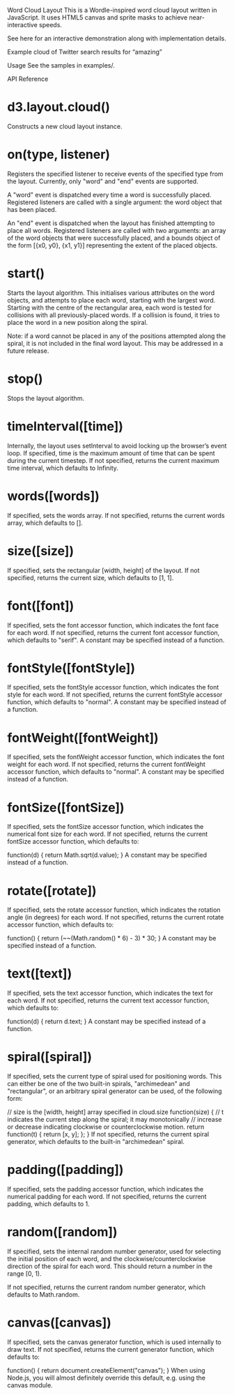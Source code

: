 Word Cloud Layout
This is a Wordle-inspired word cloud layout written in JavaScript. It uses HTML5 canvas and sprite masks to achieve near-interactive speeds.

See here for an interactive demonstration along with implementation details.

Example cloud of Twitter search results for “amazing”

Usage
See the samples in examples/.

API Reference
# d3.layout.cloud()

Constructs a new cloud layout instance.

# on(type, listener)

Registers the specified listener to receive events of the specified type from the layout. Currently, only "word" and "end" events are supported.

A "word" event is dispatched every time a word is successfully placed. Registered listeners are called with a single argument: the word object that has been placed.

An "end" event is dispatched when the layout has finished attempting to place all words. Registered listeners are called with two arguments: an array of the word objects that were successfully placed, and a bounds object of the form [{x0, y0}, {x1, y1}] representing the extent of the placed objects.

# start()

Starts the layout algorithm. This initialises various attributes on the word objects, and attempts to place each word, starting with the largest word. Starting with the centre of the rectangular area, each word is tested for collisions with all previously-placed words. If a collision is found, it tries to place the word in a new position along the spiral.

Note: if a word cannot be placed in any of the positions attempted along the spiral, it is not included in the final word layout. This may be addressed in a future release.

# stop()

Stops the layout algorithm.

# timeInterval([time])

Internally, the layout uses setInterval to avoid locking up the browser’s event loop. If specified, time is the maximum amount of time that can be spent during the current timestep. If not specified, returns the current maximum time interval, which defaults to Infinity.

# words([words])

If specified, sets the words array. If not specified, returns the current words array, which defaults to [].

# size([size])

If specified, sets the rectangular [width, height] of the layout. If not specified, returns the current size, which defaults to [1, 1].

# font([font])

If specified, sets the font accessor function, which indicates the font face for each word. If not specified, returns the current font accessor function, which defaults to "serif". A constant may be specified instead of a function.

# fontStyle([fontStyle])

If specified, sets the fontStyle accessor function, which indicates the font style for each word. If not specified, returns the current fontStyle accessor function, which defaults to "normal". A constant may be specified instead of a function.

# fontWeight([fontWeight])

If specified, sets the fontWeight accessor function, which indicates the font weight for each word. If not specified, returns the current fontWeight accessor function, which defaults to "normal". A constant may be specified instead of a function.

# fontSize([fontSize])

If specified, sets the fontSize accessor function, which indicates the numerical font size for each word. If not specified, returns the current fontSize accessor function, which defaults to:

function(d) { return Math.sqrt(d.value); }
A constant may be specified instead of a function.

# rotate([rotate])

If specified, sets the rotate accessor function, which indicates the rotation angle (in degrees) for each word. If not specified, returns the current rotate accessor function, which defaults to:

function() { return (~~(Math.random() * 6) - 3) * 30; }
A constant may be specified instead of a function.

# text([text])

If specified, sets the text accessor function, which indicates the text for each word. If not specified, returns the current text accessor function, which defaults to:

function(d) { return d.text; }
A constant may be specified instead of a function.

# spiral([spiral])

If specified, sets the current type of spiral used for positioning words. This can either be one of the two built-in spirals, "archimedean" and "rectangular", or an arbitrary spiral generator can be used, of the following form:

// size is the [width, height] array specified in cloud.size
function(size) {
  // t indicates the current step along the spiral; it may monotonically
  // increase or decrease indicating clockwise or counterclockwise motion.
  return function(t) { return [x, y]; };
}
If not specified, returns the current spiral generator, which defaults to the built-in "archimedean" spiral.

# padding([padding])

If specified, sets the padding accessor function, which indicates the numerical padding for each word. If not specified, returns the current padding, which defaults to 1.

# random([random])

If specified, sets the internal random number generator, used for selecting the initial position of each word, and the clockwise/counterclockwise direction of the spiral for each word. This should return a number in the range [0, 1).

If not specified, returns the current random number generator, which defaults to Math.random.

# canvas([canvas])

If specified, sets the canvas generator function, which is used internally to draw text. If not specified, returns the current generator function, which defaults to:

function() { return document.createElement("canvas"); }
When using Node.js, you will almost definitely override this default, e.g. using the canvas module.
